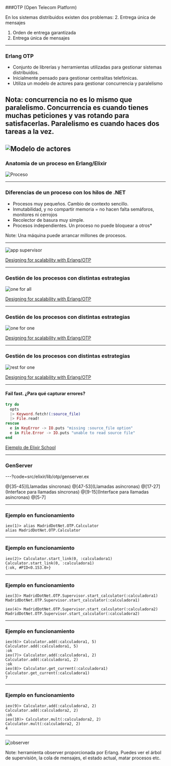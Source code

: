 ###OTP (Open Telecom Platform)

En los sistemas distribuidos existen dos problemas:
 2. Entrega única de mensajes 
 1. Orden de entrega garantizada 
 2. Entrega única de mensajes

---

### Erlang OTP

- Conjunto de librerías y herramientas utilizadas para gestionar sistemas distribuidos.
- Inicialmente pensado para gestionar centralitas telefónicas.
- Utiliza un modelo de actores para gestionar concurrencia y paralelismo

Nota:
concurrencia no es lo mismo que paralelismo. Concurrencia es cuando tienes muchas peticiones y vas rotando para satisfacerlas.
Paralelismo es cuando haces dos tareas a la vez.
---

![Modelo de actores](assets/img/ActorModel.png)
--- 

### Anatomía de un proceso en Erlang/Elixir

![Proceso](assets/img/proceso.png)

--- 

### Diferencias de un proceso con los hilos de .NET

- Procesos muy pequeños. Cambio de contexto sencillo.
- Inmutabilidad, y no compartir memoria = no hacen falta semáforos, monitores ni cerrojos
- Recolector de basura muy simple. 
- Procesos independientes. Un proceso no puede bloquear a otros* 

Note:
Una máquina puede arrancar millones de procesos. 

---

![app supervisor](assets/img/appsupervisor.png)

[Designing for scalability with Erlang/OTP](https://www.amazon.es/Designing-Scalability-Erlang-OTP-Fault-Tolerant/dp/1449320732)

---

### Gestión de los procesos con distintas estrategias

![one for all](assets/img/one_for_all.png)

[Designing for scalability with Erlang/OTP](https://www.amazon.es/Designing-Scalability-Erlang-OTP-Fault-Tolerant/dp/1449320732)

---

### Gestión de los procesos con distintas estrategias

![one for one](assets/img/one_for_one.png)

[Designing for scalability with Erlang/OTP](https://www.amazon.es/Designing-Scalability-Erlang-OTP-Fault-Tolerant/dp/1449320732)

---

### Gestión de los procesos con distintas estrategias

![rest for one](assets/img/rest_for_one.png)

[Designing for scalability with Erlang/OTP](https://www.amazon.es/Designing-Scalability-Erlang-OTP-Fault-Tolerant/dp/1449320732)

---

#### Fail fast. ¿Para qué capturar errores?

```elixir
try do
  opts
  |> Keyword.fetch!(:source_file)
  |> File.read!
rescue
  e in KeyError -> IO.puts "missing :source_file option"
  e in File.Error -> IO.puts "unable to read source file"
end

```

[Ejemplo de Elixir School](https://elixirschool.com/es/lessons/advanced/error-handling/)

---

### GenServer

---?code=src/elixir/lib/otp/genserver.ex

@[35-45](Llamadas síncronas)
@[47-53](Llamadas asíncronas)
@[17-27](Interface para llamadas síncronas)
@[9-15](Interface para llamadas asíncronas)
@[5-7]

---
### Ejemplo en funcionamiento
    
```
iex(1)> alias MadridDotNet.OTP.Calculator
alias MadridDotNet.OTP.Calculator
```

---
### Ejemplo en funcionamiento
    
```
iex(2)> Calculator.start_link(0, :calculadora1)
Calculator.start_link(0, :calculadora1)
{:ok, #PID<0.153.0>}
```

---
### Ejemplo en funcionamiento
```
iex(3)> MadridDotNet.OTP.Supervisor.start_calculator(:calculadora1)
MadridDotNet.OTP.Supervisor.start_calculator(:calculadora1)

iex(4)> MadridDotNet.OTP.Supervisor.start_calculator(:calculadora2)
MadridDotNet.OTP.Supervisor.start_calculator(:calculadora2)
```
---

### Ejemplo en funcionamiento

```
iex(6)> Calculator.add(:calculadora1, 5)
Calculator.add(:calculadora1, 5)
:ok
iex(7)> Calculator.add(:calculadora1, 2)
Calculator.add(:calculadora1, 2)
:ok
iex(8)> Calculator.get_current(:calculadora1)
Calculator.get_current(:calculadora1)
7
```
---
### Ejemplo en funcionamiento

```
iex(9)> Calculator.add(:calculadora2, 2)
Calculator.add(:calculadora2, 2)
:ok
iex(10)> Calculator.mult(:calculadora2, 2)
Calculator.mult(:calculadora2, 2)
4
```
---

![observer](assets/img/observer.png)

Note:
herramienta observer proporcionada por Erlang. Puedes ver el árbol de supervisión, la cola de mensajes, el estado actual,
matar procesos etc.

<!-- ---

### Para mantener el estado de un proceso podemos usar un agente

- Un agente en Elixir, es un proceso en segundo plano que mantiene el estado
- El estado se puede consultar o modificar desde otros procesos
- El agente también puede colocarse en un árbol de supervisión

---
### Agent
---?code=src/elixir/lib/otp/agent.ex
@[2](Usamos la macro Agent)
@[4-6](Arrancamos un agente referenciado con el nombre del módulo)
@[8-14]


---
### Alternativas para manejar el estado

- ETS. Tablas en memoria para guardar tuplas (clave/valor)
- Mnesia. Base de datos distribuida, persistente, con sistema de índices etc.
- Otras bases de datos -->
